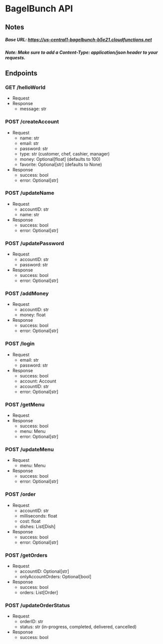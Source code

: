 # BagelBunch API

## Notes
##### Base URL: https://us-central1-bagelbunch-b5e21.cloudfunctions.net
##### Note: Make sure to add a Content-Type: application/json header to your requests.

## Endpoints

### GET /helloWorld
* Request
* Response
    * message: str
    
### POST /createAccount
* Request
    * name: str
    * email: str
    * password: str
    * type: str (customer, chef, cashier, manager)
    * money: Optional[float] (defaults to 100)
    * favorite: Optional[str] (defaults to None)
* Response
    * success: bool
    * error: Optional[str]

### POST /updateName
* Request
    * accountID: str
    * name: str
* Response
    * success: bool
    * error: Optional[str]

### POST /updatePassword
* Request
    * accountID: str
    * password: str
* Response
    * success: bool
    * error: Optional[str]

### POST /addMoney
* Request
    * accountID: str
    * money: float
* Response
    * success: bool
    * error: Optional[str]

### POST /login
* Request
    * email: str
    * password: str
* Response
    * success: bool
    * account: Account
    * accountID: str
    * error: Optional[str]

### POST /getMenu
* Request
* Response
    * success: bool
    * menu: Menu
    * error: Optional[str]

### POST /updateMenu
* Request
    * menu: Menu
* Response
    * success: bool
    * error: Optional[str]

### POST /order
* Request
    * accountID: str
    * milliseconds: float
    * cost: float
    * dishes: List[Dish]
* Response
    * success: bool
    * error: Optional[str]

### POST /getOrders
* Request
    * accountID: Optional[str]
    * onlyAccountOrders: Optional[bool]
* Response
    * success: bool
    * orders: List[Order]

### POST /updateOrderStatus
* Request
    * orderID: str
    * status: str (in-progress, completed, delivered, cancelled)
* Response
    * success: bool
